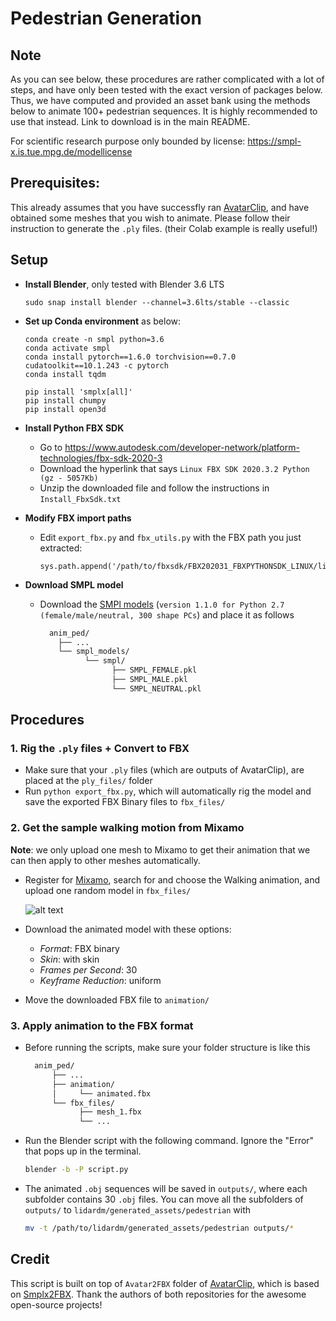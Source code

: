 # Pedestrian Generation

## Note

As you can see below, these procedures are rather complicated with a lot of steps, and have only been tested with the exact version of packages below. Thus, we have computed and provided an asset bank using the methods below to animate 100+ pedestrian sequences. It is highly recommended to use that instead. Link to download is in the main README. 

For scientific research purpose only bounded by license: https://smpl-x.is.tue.mpg.de/modellicense

## Prerequisites: 

This already assumes that you have successfly ran [AvatarClip](https://github.com/hongfz16/AvatarCLIP), and have obtained some meshes that you wish to animate. Please follow their instruction to generate the `.ply` files. (their Colab example is really useful!)

## Setup

- **Install Blender**, only tested with Blender 3.6 LTS
  ```code 
  sudo snap install blender --channel=3.6lts/stable --classic
  ```

- **Set up Conda environment** as below:
  ```
  conda create -n smpl python=3.6
  conda activate smpl
  conda install pytorch==1.6.0 torchvision==0.7.0 cudatoolkit==10.1.243 -c pytorch
  conda install tqdm

  pip install 'smplx[all]'  
  pip install chumpy
  pip install open3d
  ```

- **Install Python FBX SDK**
  - Go to https://www.autodesk.com/developer-network/platform-technologies/fbx-sdk-2020-3
  - Download the hyperlink that says `Linux FBX SDK 2020.3.2 Python (gz - 5057Kb)`
  - Unzip the downloaded file and follow the instructions in `Install_FbxSdk.txt`

- **Modify FBX import paths**
  - Edit `export_fbx.py` and `fbx_utils.py` with the FBX path you just extracted:
    ```
    sys.path.append('/path/to/fbxsdk/FBX202031_FBXPYTHONSDK_LINUX/lib/Python37_x64')
    ```

- **Download SMPL model**
  - Download the [SMPl models](https://smpl.is.tue.mpg.de/) (`version 1.1.0 for Python 2.7 (female/male/neutral, 300 shape PCs`) and place it as follows
    ```bash
      anim_ped/
        ├── ...
        └── smpl_models/
              └── smpl/
                    ├── SMPL_FEMALE.pkl
                    ├── SMPL_MALE.pkl
                    └── SMPL_NEUTRAL.pkl
    ```
## Procedures

### 1. Rig the `.ply` files + Convert to FBX

- Make sure that your `.ply` files (which are outputs of AvatarClip), are placed at the `ply_files/` folder
- Run `python export_fbx.py`, which will automatically rig the model and save the exported FBX Binary files to `fbx_files/`

### 2. Get the sample walking motion from Mixamo

**Note**: we only upload one mesh to Mixamo to get their animation that we can then apply to other meshes automatically.  

- Register for [Mixamo](https://www.mixamo.com/#/), search for and choose the Walking animation, and upload one random model in `fbx_files/` 
  
  ![alt text](img/mixamo.png)


- Download the animated model with these options:
   - *Format*: FBX binary
   - *Skin*: with skin
   - *Frames per Second*: 30
   - *Keyframe Reduction*: uniform 

- Move the downloaded FBX file to `animation/`

### 3. Apply animation to the FBX format 

- Before running the scripts, make sure your folder structure is like this
  ```bash
    anim_ped/
        ├── ...
        ├── animation/
        │     └── animated.fbx
        └── fbx_files/
              ├── mesh_1.fbx
              └── ...  
  ```
- Run the Blender script with the following command. Ignore the "Error" that pops up in the terminal. 
    ```bash
    blender -b -P script.py
    ```
- The animated `.obj` sequences will be saved in `outputs/`, where each subfolder contains 30 `.obj` files. You can move all the subfolders of `outputs/` to `lidardm/generated_assets/pedestrian` with
    ```bash
    mv -t /path/to/lidardm/generated_assets/pedestrian outputs/*
    ```

## Credit

This script is built on top of `Avatar2FBX` folder of [AvatarClip](https://github.com/hongfz16/AvatarCLIP/tree/main/Avatar2FBX), which is based on [Smplx2FBX](https://github.com/mrhaiyiwang/Smplx2FBX). Thank the authors of both repositories for the awesome open-source projects!